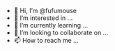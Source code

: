 - 👋 Hi, I’m @fufumouse
- 👀 I’m interested in ...
- 🌱 I’m currently learning ...
- 💞️ I’m looking to collaborate on ...
- 📫 How to reach me ...

<!---
fufumouse/fufumouse is a ✨ special ✨ repository because its `README.md` (this file) appears on your GitHub profile.
You can click the Preview link to take a look at your changes.
--->
